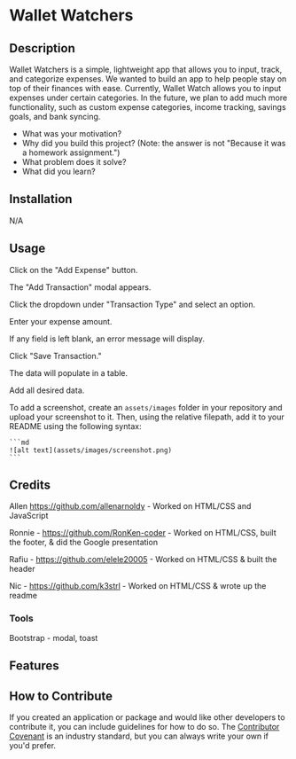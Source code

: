# Wallet Watchers

## Description

Wallet Watchers is a simple, lightweight app that allows you to input, track, and categorize expenses. We wanted to build an app to help people stay on top of their finances with ease. Currently, Wallet Watch allows you to input expenses under certain categories. In the future, we plan to add much more functionality, such as custom expense categories, income tracking, savings goals, and bank syncing.

- What was your motivation?
- Why did you build this project? (Note: the answer is not "Because it was a homework assignment.")
- What problem does it solve?
- What did you learn?

## Installation

N/A

## Usage

Click on the "Add Expense" button.

The "Add Transaction" modal appears. 

Click the dropdown under "Transaction Type" and select an option.

Enter your expense amount.

If any field is left blank, an error message will display.

Click "Save Transaction."

The data will populate in a table.

Add all desired data.

To add a screenshot, create an `assets/images` folder in your repository and upload your screenshot to it. Then, using the relative filepath, add it to your README using the following syntax:

    ```md
    ![alt text](assets/images/screenshot.png)
    ```

## Credits

Allen https://github.com/allenarnoldy - Worked on HTML/CSS and JavaScript

Ronnie - https://github.com/RonKen-coder - Worked on HTML/CSS, built the footer, & did the Google presentation

Rafiu - https://github.com/elele20005 - Worked on HTML/CSS & built the header

Nic - https://github.com/k3strl - Worked on HTML/CSS & wrote up the readme

### Tools 

Bootstrap - modal, toast


## Features






## How to Contribute

If you created an application or package and would like other developers to contribute it, you can include guidelines for how to do so. The [Contributor Covenant](https://www.contributor-covenant.org/) is an industry standard, but you can always write your own if you'd prefer.
